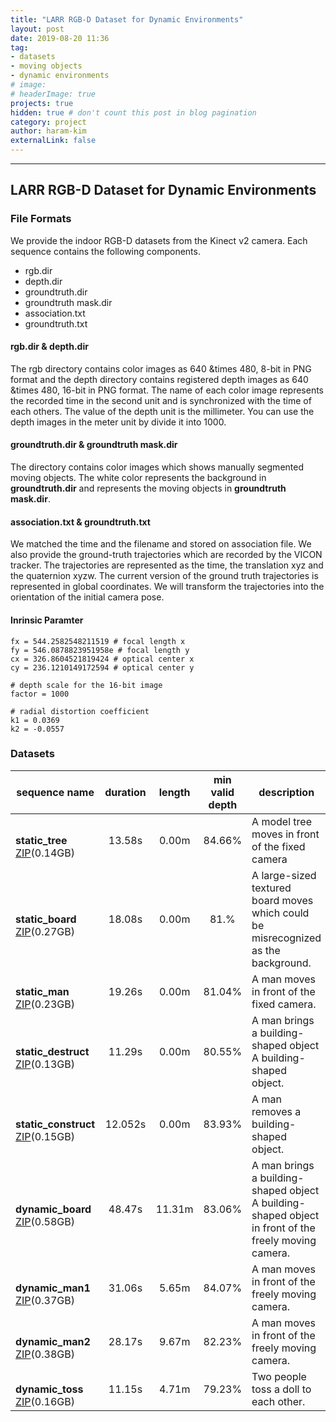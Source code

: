 ```yaml
---
title: "LARR RGB-D Dataset for Dynamic Environments"
layout: post
date: 2019-08-20 11:36
tag: 
- datasets
- moving objects
- dynamic environments
# image: 
# headerImage: true
projects: true
hidden: true # don't count this post in blog pagination
category: project
author: haram-kim
externalLink: false
---
```



---
## LARR RGB-D Dataset for Dynamic Environments

### File Formats
We provide the indoor RGB-D datasets from the Kinect v2 camera.
Each sequence contains the following components.

* rgb.dir
* depth.dir
* groundtruth.dir
* groundtruth mask.dir
* association.txt
* groundtruth.txt

#### rgb.dir & depth.dir
 The rgb directory contains color images as 640 &times 480, 8-bit in PNG format and the depth directory contains registered depth images as 640 &times 480, 16-bit in PNG format. The name of each color image represents the recorded time in the second unit and is synchronized with the time of each others. The value of the depth unit is the millimeter. You can use the depth images in the meter unit by divide it into 1000.
 
 
#### groundtruth.dir & groundtruth mask.dir  
 The directory contains color images which shows manually segmented moving objects. The white color represents the background in **groundtruth.dir** and represents the moving objects in **groundtruth mask.dir**. 

#### association.txt & groundtruth.txt
 We matched the time and the filename and stored on association file. We also provide the ground-truth trajectories which are recorded by the VICON tracker. The trajectories are represented as the time, the translation xyz and the quaternion xyzw. The current version of the ground truth trajectories is represented in global coordinates. We will transform the trajectories into the orientation of the initial camera pose.

#### Inrinsic Paramter

```
fx = 544.2582548211519 # focal length x
fy = 546.0878823951958e # focal length y
cx = 326.8604521819424 # optical center x
cy = 236.1210149172594 # optical center y

# depth scale for the 16-bit image
factor = 1000

# radial distortion coefficient
k1 = 0.0369
k2 = -0.0557
```


### Datasets

| sequence name | duration | length | min <br> valid depth | description |
|---------------|:--------:|:------:|:-------------------:|-------------|
| <br> **static_tree** [ZIP](ftp://icsl.snu.ac.kr/haramkim/rgbd_dataset/static_tree.zip)(0.14GB) <br> | 13.58s | 0.00m  | 84.66% | A model tree moves in front of the fixed camera |
| <br> **static_board** [ZIP](ftp://icsl.snu.ac.kr/haramkim/rgbd_dataset/static_board.zip)(0.27GB) <br> | 18.08s | 0.00m  | 81.% | A large-sized textured board moves which could be misrecognized as the background. |
| <br> **static_man** [ZIP](ftp://icsl.snu.ac.kr/haramkim/rgbd_dataset/static_man.zip)(0.23GB) <br> | 19.26s | 0.00m | 81.04% | A man moves in front of the fixed camera. |
| <br> **static_destruct** [ZIP](ftp://icsl.snu.ac.kr/haramkim/rgbd_dataset/static_destruct.zip)(0.13GB) <br> | 11.29s | 0.00m | 80.55% | A man brings a building-shaped object A building-shaped object. |
| <br> **static_construct** [ZIP](ftp://icsl.snu.ac.kr/haramkim/rgbd_dataset/static_construct.zip)(0.15GB) <br> | 12.052s | 0.00m | 83.93% | A man removes a building-shaped object. |
| <br>**dynamic_board** [ZIP](https://icsl.snu.ac.kr/haramkim/rgbd_dataset/dynamic_board.zip)(0.58GB) <br> | 48.47s | 11.31m | 83.06% | A man brings a building-shaped object A building-shaped object in front of the freely moving camera.     |
| <br> **dynamic_man1** [ZIP](http://icsl.snu.ac.kr/haramkim/rgbd_dataset/dynamic_man1.zip)(0.37GB) <br> | 31.06s | 5.65m | 84.07% |  A man moves in front of the freely moving camera.  |
| <br> **dynamic_man2** [ZIP](http://icsl.snu.ac.kr/haramkim/rgbd_dataset/dynamic_man2.zip)(0.38GB) <br> | 28.17s | 9.67m | 82.23% | A man moves in front of the freely moving camera.  |
| <br> **dynamic_toss** [ZIP](http://icsl.snu.ac.kr/haramkim/rgbd_dataset/dynamic_toss.zip)(0.16GB) <br> | 11.15s | 4.71m | 79.23% | Two people toss a doll to each other.  |


